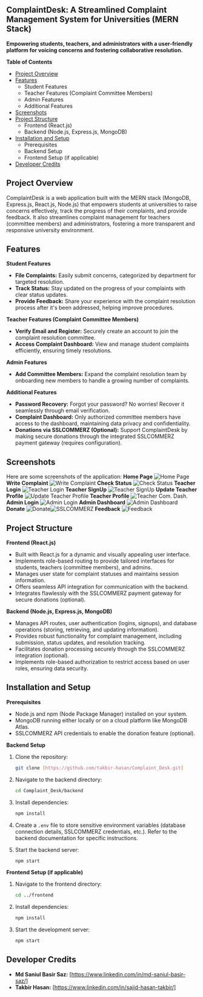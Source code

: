 ## ComplaintDesk: A Streamlined Complaint Management System for Universities (MERN Stack)

**Empowering students, teachers, and administrators with a user-friendly platform for voicing concerns and fostering collaborative resolution.**

**Table of Contents**

* [Project Overview](#project-overview)
* [Features](#features)
    * Student Features
    * Teacher Features (Complaint Committee Members)
    * Admin Features
    * Additional Features
* [Screenshots](#screenshots)
* [Project Structure](#project-structure)
    * Frontend (React.js)
    * Backend (Node.js, Express.js, MongoDB)
* [Installation and Setup](#installation-and-setup)
    * Prerequisites
    * Backend Setup
    * Frontend Setup (if applicable)
* [Developer Credits](#developer-credits)

## Project Overview

ComplaintDesk is a web application built with the MERN stack (MongoDB, Express.js, React.js, Node.js) that empowers students at universities to raise concerns effectively, track the progress of their complaints, and provide feedback. It also streamlines complaint management for teachers (committee members) and administrators, fostering a more transparent and responsive university environment.

## Features

**Student Features**

* **File Complaints:** Easily submit concerns, categorized by department for targeted resolution.
* **Track Status:** Stay updated on the progress of your complaints with clear status updates.
* **Provide Feedback:** Share your experience with the complaint resolution process after it's been addressed, helping improve procedures.

**Teacher Features (Complaint Committee Members)**

* **Verify Email and Register:** Securely create an account to join the complaint resolution committee.
* **Access Complaint Dashboard:** View and manage student complaints efficiently, ensuring timely resolutions.

**Admin Features**

* **Add Committee Members:** Expand the complaint resolution team by onboarding new members to handle a growing number of complaints.

**Additional Features**

* **Password Recovery:** Forgot your password? No worries! Recover it seamlessly through email verification.
* **Complaint Dashboard:** Only authorized committee members have access to the dashboard, maintaining data privacy and confidentiality.
* **Donations via SSLCOMMERZ (Optional):** Support ComplaintDesk by making secure donations through the integrated SSLCOMMERZ payment gateway (requires configuration).

## Screenshots
Here are some screenshots of the application:
**Home Page**
![Home Page](https://github.com/takbir-hasan/Complaint_Desk/blob/main/ScreenShorts/Home.png?raw=true)
**Write Complaint**
![Write Complaint](https://github.com/takbir-hasan/Complaint_Desk/blob/main/ScreenShorts/writecomplaint.png?raw=true)
**Check Status**
![Check Status](https://github.com/takbir-hasan/Complaint_Desk/blob/main/ScreenShorts/check.png?raw=true)
**Teacher Login**
![Teacher Login](https://github.com/takbir-hasan/Complaint_Desk/blob/main/ScreenShorts/login.png?raw=true)
**Teacher SignUp**
![Teacher SignUp](https://github.com/takbir-hasan/Complaint_Desk/blob/main/ScreenShorts/teacher%20Signup.png?raw=true)
**Update Teacher Profile**
![Update Teacher Profile](https://github.com/takbir-hasan/Complaint_Desk/blob/main/ScreenShorts/update%20Teacher%20%20Profile.png?raw=true)
**Teacher Profile**
![Teacher Com. Dash.](https://github.com/takbir-hasan/Complaint_Desk/blob/main/ScreenShorts/Teacher%20Dashboard.png?raw=true)
**Admin Login**
![Admin Login](https://github.com/takbir-hasan/Complaint_Desk/blob/main/ScreenShorts/admin%20login.png?raw=true)
**Admin Dashboard**
![Admin Dashboard](https://github.com/takbir-hasan/Complaint_Desk/blob/main/ScreenShorts/admin%20dashboard.png?raw=true)
**Donate**
![Donate](https://github.com/takbir-hasan/Complaint_Desk/blob/main/ScreenShorts/Donate.png?raw=true)![SSLCOMMERZ](https://github.com/takbir-hasan/Complaint_Desk/blob/main/ScreenShorts/sslcommerz.png?raw=true)
**Feedback**
![Feedback](https://github.com/takbir-hasan/Complaint_Desk/blob/main/ScreenShorts/Feedback.png?raw=true)


## Project Structure

**Frontend (React.js)**

* Built with React.js for a dynamic and visually appealing user interface.
* Implements role-based routing to provide tailored interfaces for students, teachers (committee members), and admins.
* Manages user state for complaint statuses and maintains session information.
* Offers seamless API integration for communication with the backend.
* Integrates flawlessly with the SSLCOMMERZ payment gateway for secure donations (optional).

**Backend (Node.js, Express.js, MongoDB)**

* Manages API routes, user authentication (logins, signups), and database operations (storing, retrieving, and updating information).
* Provides robust functionality for complaint management, including submission, status updates, and resolution tracking.
* Facilitates donation processing securely through the SSLCOMMERZ integration (optional).
* Implements role-based authorization to restrict access based on user roles, ensuring data security.

## Installation and Setup

**Prerequisites**

* Node.js and npm (Node Package Manager) installed on your system.
* MongoDB running either locally or on a cloud platform like MongoDB Atlas.
* SSLCOMMERZ API credentials to enable the donation feature (optional).

**Backend Setup**

1.  Clone the repository:

    ```bash
    git clone [https://github.com/takbir-hasan/Complaint_Desk.git]
    ```

2.  Navigate to the backend directory:

    ```bash
    cd Complaint_Desk/backend
    ```

3.  Install dependencies:

    ```bash
    npm install
    ```

4.  Create a `.env` file to store sensitive environment variables (database connection details, SSLCOMMERZ credentials, etc.). Refer to the backend documentation for specific instructions.

5.  Start the backend server:

    ```bash
    npm start
    ```

**Frontend Setup (if applicable)**

1.  Navigate to the frontend directory:

    ```bash
    cd ../frontend
    ```

2.  Install dependencies:

    ```bash
    npm install
    ```

3.  Start the development server:

    ```bash
    npm start
    ```

## Developer Credits

* **Md Saniul Basir Saz:** [https://www.linkedin.com/in/md-saniul-basir-saz/]
* **Takbir Hasan:** [https://www.linkedin.com/in/sajid-hasan-takbir/]
